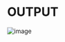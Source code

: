 # OUTPUT

![image](https://user-images.githubusercontent.com/127226833/224485897-3b5070aa-bd2a-432a-bcd6-b67e53d3af7a.png)
